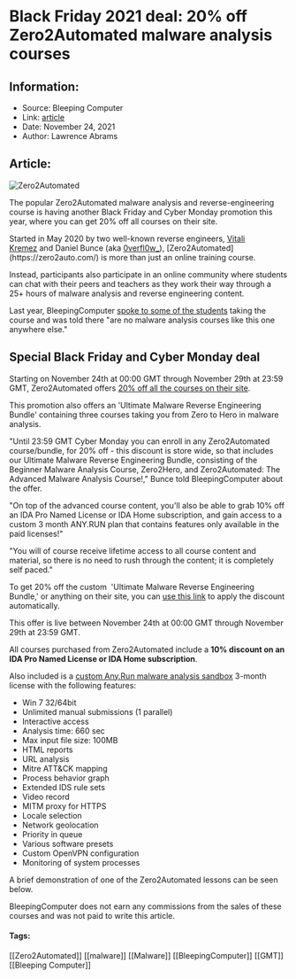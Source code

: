 # Black Friday 2021 deal: 20% off Zero2Automated malware analysis courses
### 

## Information:
+ Source: Bleeping Computer
+ Link: [article](https://www.bleepingcomputer.com/news/security/black-friday-2021-deal-20-percent-off-zero2automated-malware-analysis-courses/)
+ Date: November 24, 2021
+ Author: Lawrence Abrams


## Article:
![Zero2Automated](https://www.bleepstatic.com/content/hl-images/2020/11/22/zero2automated.jpg)


The popular Zero2Automated malware analysis and reverse-engineering course is having another Black Friday and Cyber Monday promotion this year, where you can get 20% off all courses on their site.


Started in May 2020 by two well-known reverse engineers, [Vitali Kremez](https://twitter.com/VK_Intel) and Daniel Bunce (aka [0verfl0w\_](https://twitter.com/0verfl0w_)), [Zero2Automated](https://zero2auto.com/) is more than just an online training course.


Instead, participants also participate in an online community where students can chat with their peers and teachers as they work their way through a 25+ hours of malware analysis and reverse engineering content.


Last year, BleepingComputer [spoke to some of the students](https://www.bleepingcomputer.com/news/security/from-zero-to-hero-zero2automated-malware-reverse-engineering-course/) taking the course and was told there "are no malware analysis courses like this one anywhere else."


Special Black Friday and Cyber Monday deal
------------------------------------------


Starting on November 24th at 00:00 GMT through November 29th at 23:59 GMT, Zero2Automated offers [20% off all the courses on their site](https://courses.zero2auto.com/?coupon=BLACKFRIDAYSALE).


This promotion also offers an 'Ultimate Malware Reverse Engineering Bundle' containing three courses taking you from Zero to Hero in malware analysis.


"Until 23:59 GMT Cyber Monday you can enroll in any Zero2Automated course/bundle, for 20% off - this discount is store wide, so that includes our Ultimate Malware Reverse Engineering Bundle, consisting of the Beginner Malware Analysis Course, Zero2Hero, and Zero2Automated: The Advanced Malware Analysis Course!," Bunce told BleepingComputer about the offer.


"On top of the advanced course content, you'll also be able to grab 10% off an IDA Pro Named License or IDA Home subscription, and gain access to a custom 3 month ANY.RUN plan that contains features only available in the paid licenses!"


"You will of course receive lifetime access to all course content and material, so there is no need to rush through the content; it is completely self paced."



To get 20% off the custom  'Ultimate Malware Reverse Engineering Bundle,' or anything on their site, you can [use this link](https://courses.zero2auto.com/?coupon=BLACKFRIDAYSALE) to apply the discount automatically.


This offer is live between November 24th at 00:00 GMT through November 29th at 23:59 GMT.



All courses purchased from Zero2Automated include a **10% discount on an IDA Pro Named License or IDA Home subscription**.


Also included is a [custom Any.Run malware analysis sandbox](https://www.bleepingcomputer.com/news/security/anyrun-an-interactive-malware-analysis-tool-is-now-open-to-the-public/) 3-month license with the following features:


* Win 7 32/64bit
* Unlimited manual submissions (1 parallel)
* Interactive access
* Analysis time: 660 sec
* Max input file size: 100MB
* HTML reports
* URL analysis
* Mitre ATT&CK mapping
* Process behavior graph
* Extended IDS rule sets
* Video record
* MITM proxy for HTTPS
* Locale selection
* Network geolocation
* Priority in queue
* Various software presets
* Custom OpenVPN configuration
* Monitoring of system processes


A brief demonstration of one of the Zero2Automated lessons can be seen below.



BleepingComputer does not earn any commissions from the sales of these courses and was not paid to write this article.




#### Tags:
[[Zero2Automated]] [[malware]] [[Malware]] [[BleepingComputer]] [[GMT]] [[Bleeping Computer]]
